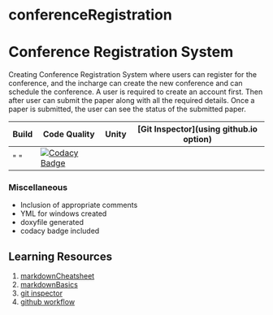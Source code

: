 # conferenceRegistration

# Conference Registration System
Creating Conference Registration System where users can register for the conference, and the incharge can create the new conference and can schedule the conference. A user is required to create an account first. Then after user can submit the paper along with all the required details. Once a paper is submitted, the user can see the status of the submitted paper.


Build | Code Quality | Unity | [Git Inspector](using github.io option)
------|----------|-------|--------------
 " " |  [![Codacy Badge](https://app.codacy.com/project/badge/Grade/835d118f4d42442cb6950bc0440c3035)](https://www.codacy.com/gh/Subhashini2046/conferenceRegistration/dashboard?utm_source=github.com&amp;utm_medium=referral&amp;utm_content=Subhashini2046/conferenceRegistration&amp;utm_campaign=Badge_Grade) |   | 



### Miscellaneous
* Inclusion of appropriate comments
* YML for windows created
* doxyfile generated
* codacy badge included

## Learning Resources
1. [markdownCheatsheet](https://github.com/adam-p/markdown-here/wiki/Markdown-Cheatsheet)
2. [markdownBasics](https://guides.github.com/features/mastering-markdown/)
3. [git inspector](https://github.com/ejwa/gitinspector.git)
4. [github workflow](https://docs.github.com/en/actions/learn-github-action)



